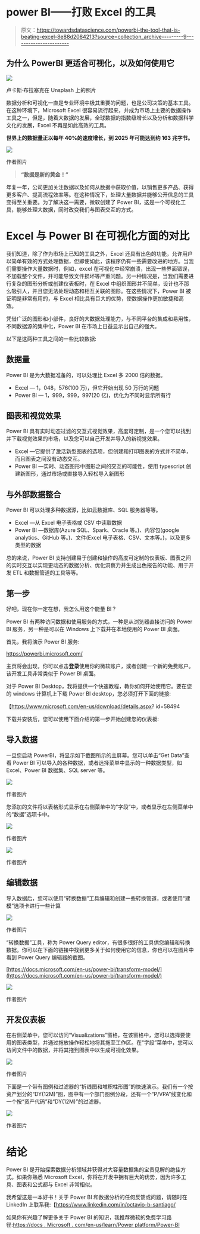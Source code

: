 # power BI——打败 Excel 的工具

> 原文：<https://towardsdatascience.com/powerbi-the-tool-that-is-beating-excel-8e88d2084213?source=collection_archive---------9----------------------->

## 为什么 PowerBI 更适合可视化，以及如何使用它

![](img/ab57e1afde9a261b36e0dc45a5304d93.png)

卢卡斯·布拉塞克在 Unsplash 上的照片

数据分析和可视化一直是专业环境中极其重要的问题，也是公司决策的基本工具。在这种环境下，Microsoft Excel 很容易流行起来，并成为市场上主要的数据操作工具之一，但是，随着大数据的发展，全球数据的指数级增长以及分析和数据科学文化的发展，Excel 不再是如此高效的工具。

**世界上的数据量正以每年 40%的速度增长，到 2025 年可能达到约 163 兆字节。**

![](img/5c5fa714f18e6b81d683f5dd0dd88234.png)

作者图片

> **“数据是新的黄金！”**

年复一年，公司更加关注数据以及如何从数据中获取价值，以销售更多产品、获得更多客户、提高流程效率等。在这种情况下，处理大量数据并能够公开信息的工具变得至关重要。为了解决这一需要，微软创建了 Power BI，这是一个可视化工具，能够处理大数据，同时改变我们与图表交互的方式。

# Excel 与 Power BI 在可视化方面的对比

我们知道，除了作为市场上已知的工具之外，Excel 还具有出色的功能，允许用户以简单有效的方式处理数据，但即使如此，该程序仍有一些需要改进的地方。当我们需要操作大量数据时，例如，excel 在可视化中经常崩溃，出现一些界面错误，不加载整个文件，并可能导致文件损坏等严重问题。另一种情况是，当我们需要进行复杂的图形分析或创建仪表板时，在 Excel 中组织图形并不简单，设计也不那么吸引人，并且您无法处理动态和相互关联的图形。在这些情况下，Power BI 被证明是非常有用的，与 Excel 相比具有巨大的优势，使数据操作更加敏捷和高效。

凭借广泛的图形和小部件，良好的大数据处理能力，与不同平台的集成和易用性，不同数据源的集中化，Power BI 在市场上日益显示出自己的强大。

以下是这两种工具之间的一些比较数据:

## **数据量**

Power BI 是为大数据准备的，可以处理比 Excel 多 2000 倍的数据。

*   Excel — 1，048，576(100 万)，但它开始出现 50 万行的问题
*   Power BI — 1，999，999，997(20 亿)，优化为不同时显示所有行

## **图表和视觉效果**

Power BI 具有实时动态过滤的交互式视觉效果，高度可定制，是一个您可以找到并下载视觉效果的市场，以及您可以自己开发并导入的新视觉效果。

*   Excel —它提供了激活新型图表的选项，但创建和打印图表的方式并不简单，而且图表之间没有动态交互。
*   Power BI —实时、动态图形中图形之间的交互的可能性，使用 typescript 创建新图形，通过市场或直接导入轻松导入新图形

## **与外部数据整合**

Power BI 可以处理多种数据源，比如云数据库、SQL 服务器等等。

*   Excel —从 Excel 电子表格或 CSV 中读取数据
*   Power BI —数据库(Azure SQL、Spark、Oracle 等。)、内容包(google analytics、GitHub 等。)、文件(Excel 电子表格、CSV、文本等。)，以及更多类型的数据

总的来说，Power BI 支持创建易于创建和操作的高度可定制的仪表板、图表之间的实时交互以实现更动态的数据分析、优化洞察力并生成出色报告的功能、用于开发 ETL 和数据管道的工具等等。

## 第一步

好吧，现在你一定在想，我怎么用这个能量 BI？

Power BI 有两种访问数据和使用服务的方式，一种是从浏览器直接访问的 Power BI 服务，另一种是可以在 Windows 上下载并在本地使用的 Power BI 桌面。

首先，我将演示 Power BI 服务:

<https://powerbi.microsoft.com/>  

主页将会出现，你可以点击**登录**使用你的微软账户，或者创建一个新的免费账户。该开发工具非常类似于 Power BI 桌面。

对于 Power BI Desktop，我将提供一个快速教程，教你如何开始使用它。要在您的 windows 计算机上下载 Power BI desktop，您必须打开下面的链接:

【https://www.microsoft.com/en-us/download/details.aspx? id=58494

下载并安装后，您可以使用下面介绍的第一步开始创建您的仪表板:

## 导入数据

一旦您启动 PowerBI，将显示如下截图所示的主屏幕。您可以单击“Get Data”查看 Power BI 可以导入的各种数据，或者选择菜单中显示的一种数据类型，如 Excel、Power BI 数据集、SQL server 等。

![](img/c0d456750ed085ddcb956b64f2101ea5.png)

作者图片

您添加的文件将以表格形式显示在右侧菜单中的“字段”中，或者显示在左侧菜单中的“数据”选项卡中。

![](img/9f278732a253ed98fabd38198688a215.png)

作者图片

![](img/84695aacffa998648f08e89829ac3810.png)

作者图片

## 编辑数据

导入数据后，您可以使用“转换数据”工具编辑和创建一些转换管道，或者使用“建模”选项卡进行一些计算

![](img/6146c3f56d550c8e8f66118fd7394d55.png)

作者图片

“转换数据”工具，称为 Power Query editor，有很多很好的工具供您编辑和转换数据。你可以在下面的链接中找到更多关于如何使用它的信息，你也可以在图片中看到 Power Query 编辑器的截图。

[https://docs.microsoft.com/en-us/power-bi/transform-model/](https://docs.microsoft.com/en-us/power-bi/transform-model/)

![](img/d2c3b6abc649421d7c22af1b52da8133.png)

作者图片

## 开发仪表板

在右侧菜单中，您可以访问“Visualizations”窗格，在该窗格中，您可以选择要使用的图表类型，并通过拖放操作轻松地将其拖至工作区。在“字段”菜单中，您可以访问文件中的数据，并将其拖到图表中以生成可视化效果。

![](img/94404ad4d1b3dc82da845d6df0c106e7.png)

作者图片

下面是一个带有图例和过滤器的“折线图和堆积柱形图”的快速演示。我们有一个按资产划分的“DY(12M)”图，图中有一个部门图例分段，还有一个“P/VPA”线变化和一个按“资产代码”和“DY(12M)”的过滤器。

![](img/26b05931b4bf1b7d46877cd781483b9f.png)

作者图片

# 结论

Power BI 是开始探索数据分析领域并获得对大容量数据集的宝贵见解的绝佳方式。如果你熟悉 Microsoft Excel，你将在开发中拥有巨大的优势，因为许多工具、图表和公式都与 Excel 非常相似。

我希望这是一本好书！关于 Power BI 和数据分析的任何反馈或问题，请随时在 LinkedIn 上联系我:【https://www.linkedin.com/in/octavio-b-santiago/ 

如果你有兴趣了解更多关于 Power BI 的知识，我推荐微软的免费学习路径:[https://docs . Microsoft . com/en-us/learn/Power platform/Power-BI](https://docs.microsoft.com/en-us/learn/powerplatform/power-bi)